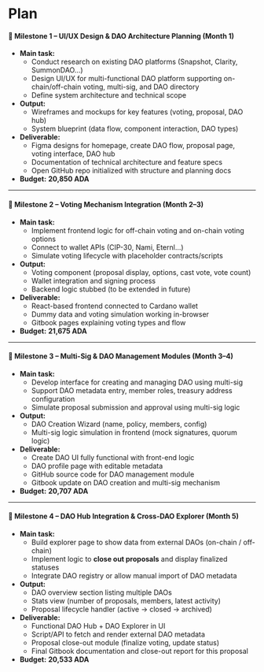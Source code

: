 # Plan

#### 🧩 **Milestone 1 – UI/UX Design & DAO Architecture Planning (Month 1)**

* **Main task:**
  * Conduct research on existing DAO platforms (Snapshot, Clarity, SummonDAO...)
  * Design UI/UX for multi-functional DAO platform supporting on-chain/off-chain voting, multi-sig, and DAO directory
  * Define system architecture and technical scope
* **Output:**
  * Wireframes and mockups for key features (voting, proposal, DAO hub)
  * System blueprint (data flow, component interaction, DAO types)
* **Deliverable:**
  * Figma designs for homepage, create DAO flow, proposal page, voting interface, DAO hub
  * Documentation of technical architecture and feature specs
  * Open GitHub repo initialized with structure and planning docs
* **Budget:** **20,850 ADA**

***

#### 🧩 **Milestone 2 – Voting Mechanism Integration (Month 2–3)**

* **Main task:**
  * Implement frontend logic for off-chain voting and on-chain voting options
  * Connect to wallet APIs (CIP-30, Nami, Eternl...)
  * Simulate voting lifecycle with placeholder contracts/scripts
* **Output:**
  * Voting component (proposal display, options, cast vote, vote count)
  * Wallet integration and signing process
  * Backend logic stubbed (to be extended in future)
* **Deliverable:**
  * React-based frontend connected to Cardano wallet
  * Dummy data and voting simulation working in-browser
  * Gitbook pages explaining voting types and flow
* **Budget:** **21,675 ADA**

***

#### 🧩 **Milestone 3 – Multi-Sig & DAO Management Modules (Month 3–4)**

* **Main task:**
  * Develop interface for creating and managing DAO using multi-sig
  * Support DAO metadata entry, member roles, treasury address configuration
  * Simulate proposal submission and approval using multi-sig logic
* **Output:**
  * DAO Creation Wizard (name, policy, members, config)
  * Multi-sig logic simulation in frontend (mock signatures, quorum logic)
* **Deliverable:**
  * Create DAO UI fully functional with front-end logic
  * DAO profile page with editable metadata
  * GitHub source code for DAO management module
  * Gitbook update on DAO creation and multi-sig mechanism
* **Budget:** **20,707 ADA**

***

#### 🧩 **Milestone 4 – DAO Hub Integration & Cross-DAO Explorer (Month 5)**

* **Main task:**
  * Build explorer page to show data from external DAOs (on-chain / off-chain)
  * Implement logic to **close out proposals** and display finalized statuses
  * Integrate DAO registry or allow manual import of DAO metadata
* **Output:**
  * DAO overview section listing multiple DAOs
  * Stats view (number of proposals, members, latest activity)
  * Proposal lifecycle handler (active → closed → archived)
* **Deliverable:**
  * Functional DAO Hub + DAO Explorer in UI
  * Script/API to fetch and render external DAO metadata
  * Proposal close-out module (finalize voting, update status)
  * Final Gitbook documentation and close-out report for this proposal
* **Budget:** **20,533 ADA**
